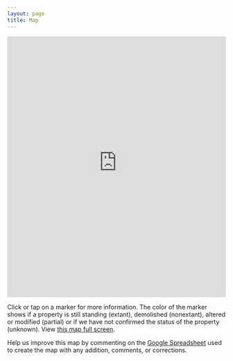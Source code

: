 ```yaml
---
layout: page
title: Map
---
```


<iframe width="100%" height="600" frameborder="0" src="https://baltimoreheritage.cartodb.com/viz/5fc92b18-bfe2-11e5-b2b9-0ea31932ec1d/embed_map" allowfullscreen webkitallowfullscreen mozallowfullscreen oallowfullscreen msallowfullscreen></iframe>

Click or tap on a marker for more information. The color of the marker shows if a property is still standing (extant), demolished (nonextant), altered or modified (partial) or if we have not confirmed the status of the property (unknown). View [this map full screen](https://baltimoreheritage.cartodb.com/viz/5fc92b18-bfe2-11e5-b2b9-0ea31932ec1d/embed_map).

Help us improve this map by commenting on the [Google Spreadsheet](https://docs.google.com/spreadsheets/d/1tYRFKry3eg_zNDWcC4KTYZnx_R-1DiccaM3_44BTne0/edit?usp=sharing) used to create the map with any addition, comments, or corrections.
